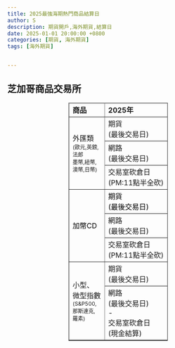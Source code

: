 ```yaml
---
title: 2025最強海期熱門商品結算日
author: S
description: 期貨開戶,海外期貨,結算日
date: 2025-01-01 20:00:00 +0800
categories: [期貨, 海外期貨]
tags: [海外期貨]


---
```



## 芝加哥商品交易所 

<table border="1" class="h_table fr-table-collapse fr-slide-table"
    style="margin: 0px auto; word-break: keep-all; width: 45%;">
    <thead>
         <tr class="tname_red">
            <td>
                <strong class="bold"><span>商品</span></strong>
            </td>
            <td>
                <span><strong class="bold">2025年</strong></span>
            </td>
            <td style= "">
                <span><strong class="bold">1月</strong></span>
            </td>
            <td>
                <span><strong class="bold">2月</strong></span>
            </td>
            <td>
                <span><strong class="bold">3月</strong></span>
            </td>
            <td>
                <span><strong class="bold">4月</strong></span>
            </td>
            <td>
                <span><strong class="bold">5月</strong></span>
            </td>
            <td>
                <span><strong class="bold">6月</strong></span>
            </td>
            <td>
                <span><strong class="bold">7月</strong></span>
            </td>
            <td>
                <span><strong class="bold">8月</strong></span>
            </td>
            <td>
                <span><strong class="bold">9月</strong></span>
            </td>
            <td>
                <span><strong class="bold">10月</strong></span>
            </td>
            <td>
                <span><strong class="bold">11月</strong></span>
            </td>
            <td>
                <span><strong class="bold">12月</strong></span>
            </td>
        </tr>
    </thead>
    <tbody>
        <tr>
            <td rowspan="3">外匯類
                <br>
                <span style="font-size:12px">(歐元,英鎊,法郎</span>
                <br>
                 <span style="font-size:12px">墨幣,紐幣,澳幣,日幣)</span>
            </td>
            <td>期貨<br>(最後交易日)</td>
            <td><br></td>
            <td><br</td>
            <td>3/17</td>
            <td><br></td>
            <td><br></td>
            <td>6/16</td>
            <td><br></td>
            <td><br></td>
            <td>9/15</td>
            <td><br></td>
            <td><br></td>
            <td>12/15</td>
        </tr>
         <tr>
            <td>網路
                <br>(最後交易日)
            </td>
            <td><br></td>
            <td><br></td>
            <td>
                3/13</td>
            <td><br></td>
            <td><br></td>
            <td>6/12</td>
            <td><br></td>
            <td><br></td>
            <td>9/11</td>
            <td><br></td>
            <td><br></td>
            <td>12/11</td>
        </tr>
        <tr class="tname_redOpacity">
            <td>
                交易室砍倉日
                <br>(PM:11點半全砍)
            </td>
            <td style="   "><br></td>
            <td><br></td>
            <td>
                <div class="caption">3/14</div>
            </td>
            <td><br></td>
            <td><br></td>
            <td>
                <div class="caption">6/13</div>
            </td>
            <td><br></td>
            <td style="  "><br></td>
            <td>
                9/12</td>
            <td><br></td>
            <td><br></td>
            <td>
                12/12</td>
        </tr>
        <tr>
            <td rowspan="3" style=" vertical-align: middle;">
                <p><span style="color: rgb(0, 0, 0);">加幣CD</span></p>
            </td>
            <td><span style="color: rgb(0, 0, 0);">期貨</span>
                <br><span style="color: rgb(0, 0, 0);">(最後交易日)</span>
            </td>
            <td><br></td>
            <td><br></td>
            <td>3/17</td>
            <td><br></td>
            <td><br></td>
            <td>6/16</td>
            <td><br></td>
            <td><br></td>
            <td>9/15</td>
            <td><br></td>
            <td><br></td>
            <td>12/15</td>
        </tr>
        <tr>
            <td>網路
                <br>(最後交易日)
            </td>
            <td><br></td>
            <td><br></td>
            <td>3/13</td>
            <td><br></td>
            <td><br></td>
            <td>6/12</td>
            <td><br></td>
            <td><br></td>
            <td>9/11</td>
            <td><br></td>
            <td><br></td>
            <td>12/11</td>
        </tr>
        <tr class="tname_redOpacity">
            <td>
                交易室砍倉日
                <br>(PM:11點半全砍)
            </td>
            <td style="   "><br></td>
            <td><br></td>
            <td>
                3/14</td>
            <td><br></td>
            <td><br></td>
            <td>
                6/13</td>
            <td><br></td>
            <td><br></td>
            <td>
                9/12</td>
            <td><br></td>
            <td><br></td>
            <td>
                12/12</td>
        </tr>
        <tr>
            <td rowspan="2">
                <p>小型、微型指數
                    <br><span style="font-size:12px">(S&P500,那斯達克,羅素)</span>
                </p>
            </td>
            <td>期貨
                <br>(最後交易日)
            </td>
            <td><br></td>
            <td><br></td>
            <td>3/21</td>
            <td><br></td>
            <td><br></td>
            <td>6/20</td>
            <td><br></td>
            <td><br></td>
            <td>9/19</td>
            <td><br></td>
            <td><br></td>
            <td>12/19</td>
        </tr>
        <tr class="tname_redOpacity">
            <td>
                網路
                <br>(最後交易日)
                <br>-
                <br>交易室砍倉日
                <br>(現金結算)
            </td>
            <td style="   "><br></td>
            <td><br></td>
            <td>
                3/21</td>
            <td><br></td>
            <td><br></td>
            <td>
                6/20</td>
            <td><br></td>
            <td><br></td>
            <td>
                9/19</td>
            <td><br></td>
            <td><br></td>
            <td>
                12/19</td>
        </tr>
    </tbody>
</table>


